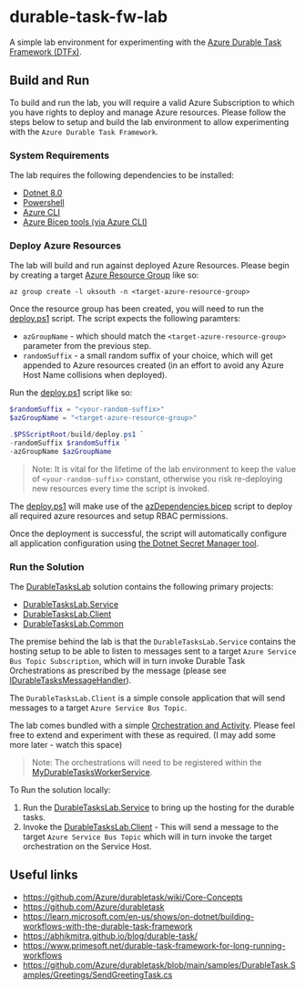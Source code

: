 # durable-task-fw-lab
A simple lab environment for experimenting with the [Azure Durable Task Framework (DTFx)](https://github.com/Azure/durabletask/tree/main).

## Build and Run

To build and run the lab, you will require a valid Azure Subscription to which you have rights to deploy and manage Azure resources. Please follow the steps below to setup and build the lab environment to allow experimenting with the `Azure Durable Task Framework`.

### System Requirements

The lab requires the following dependencies to be installed:

* [Dotnet 8.0](https://dotnet.microsoft.com/en-us/download/dotnet/8.0)
* [Powershell](https://learn.microsoft.com/en-us/powershell/scripting/install/installing-powershell?view=powershell-7.4)
* [Azure CLI](https://learn.microsoft.com/en-us/cli/azure/install-azure-cli)
* [Azure Bicep tools (via Azure CLI)](https://learn.microsoft.com/en-us/azure/azure-resource-manager/bicep/install#azure-cli)

### Deploy Azure Resources

The lab will build and run against deployed Azure Resources. Please begin by creating a target [Azure Resource Group](https://learn.microsoft.com/en-us/cli/azure/group?view=azure-cli-latest#az-group-create) like so:

```azurecli
az group create -l uksouth -n <target-azure-resource-group>
```

Once the resource group has been created, you will need to run the [deploy.ps1](./build/deploy.ps1) script. The script expects the following paramters:

* `azGroupName` - which should match the `<target-azure-resource-group>` parameter from the previous step.
* `randomSuffix` - a small random suffix of your choice, which will get appended to Azure resources created (in an effort to avoid any Azure Host Name collisions when deployed).


Run the [deploy.ps1](./build/deploy.ps1) script like so:

```powershell
$randomSuffix = "<your-random-suffix>"
$azGroupName = "<target-azure-resource-group>"

.$PSScriptRoot/build/deploy.ps1 `
-randomSuffix $randomSuffix `
-azGroupName $azGroupName
```

> Note: It is vital for the lifetime of the lab environment to keep the value of `<your-random-suffix>` constant, otherwise you risk re-deploying new resources every time the script is invoked.

The [deploy.ps1](./build/deploy.ps1) will make use of the [azDependencies.bicep](./build/bicep/azDependencies.bicep) script to deploy all required azure resources and setup RBAC permissions.

Once the deployment is successful, the script will automatically configure all application configuration using [the Dotnet Secret Manager tool](https://learn.microsoft.com/en-us/aspnet/core/security/app-secrets?view=aspnetcore-8.0&tabs=windows#secret-manager).

### Run the Solution

The [DurableTasksLab](./src/DurableTasksLab.sln) solution contains the following primary projects:

* [DurableTasksLab.Service](./src/DurableTasksLab.Service/DurableTasksLab.Service.csproj)
* [DurableTasksLab.Client](./src/DurableTasksLab.Client/DurableTasksLab.Client.csproj)
* [DurableTasksLab.Common](./src/DurableTasksLab.Common/DurableTasksLab.Common.csproj)

The premise behind the lab is that the `DurableTasksLab.Service` contains the hosting setup to be able to listen to messages sent to a target `Azure Service Bus Topic Subscription`, which will in turn invoke Durable Task Orchestrations as prescribed by the message (please see [IDurableTasksMessageHandler](./src/DurableTasksLab.Common/Subscriber/IDurableTasksMessageHandler.cs)).

The `DurableTasksLab.Client` is a simple console application that will send messages to a target `Azure Service Bus Topic`.

The lab comes bundled with a simple [Orchestration and Activity](./src/DurableTasksLab.Common/DTfx/Orchestrations/). Please feel free to extend and experiment with these as required. (I may add some more later - watch this space)

> Note: The orchestrations will need to be registered within the [MyDurableTasksWorkerService](./src/DurableTasksLab.Common/Subscriber/MyDurableTasksWorkerService.cs).

To Run the solution locally:

1. Run the [DurableTasksLab.Service](./src/DurableTasksLab.Service/DurableTasksLab.Service.csproj) to bring up the hosting for the durable tasks.
1. Invoke the [DurableTasksLab.Client](./src/DurableTasksLab.Client/DurableTasksLab.Client.csproj) - This will send a message to the target `Azure Service Bus Topic` which will in turn invoke the target orchestration on the Service Host. 

## Useful links
* https://github.com/Azure/durabletask/wiki/Core-Concepts
* https://github.com/Azure/durabletask
* https://learn.microsoft.com/en-us/shows/on-dotnet/building-workflows-with-the-durable-task-framework
* https://abhikmitra.github.io/blog/durable-task/
* https://www.primesoft.net/durable-task-framework-for-long-running-workflows
* https://github.com/Azure/durabletask/blob/main/samples/DurableTask.Samples/Greetings/SendGreetingTask.cs